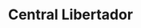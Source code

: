---
title: "Central Libertador"
url: /ciudad-autonoma-de-buenos-aires/central-libertador/
shop: Autohaus
---